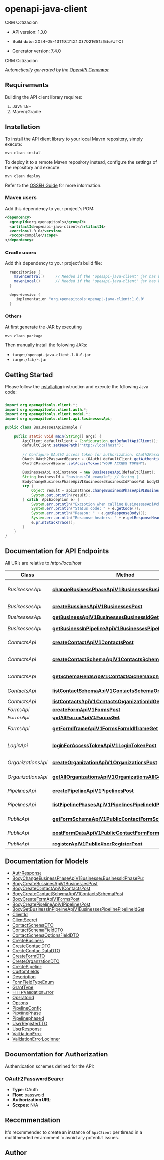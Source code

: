 # openapi-java-client

CRM Cotización

- API version: 1.0.0

- Build date: 2024-05-13T19:21:21.037021681Z[Etc/UTC]

- Generator version: 7.4.0

CRM Cotización


*Automatically generated by the [OpenAPI Generator](https://openapi-generator.tech)*

## Requirements

Building the API client library requires:

1. Java 1.8+
2. Maven/Gradle

## Installation

To install the API client library to your local Maven repository, simply execute:

```shell
mvn clean install
```

To deploy it to a remote Maven repository instead, configure the settings of the repository and execute:

```shell
mvn clean deploy
```

Refer to the [OSSRH Guide](http://central.sonatype.org/pages/ossrh-guide.html) for more information.

### Maven users

Add this dependency to your project's POM:

```xml
<dependency>
  <groupId>org.openapitools</groupId>
  <artifactId>openapi-java-client</artifactId>
  <version>1.0.0</version>
  <scope>compile</scope>
</dependency>
```

### Gradle users

Add this dependency to your project's build file:

```groovy
  repositories {
    mavenCentral()     // Needed if the 'openapi-java-client' jar has been published to maven central.
    mavenLocal()       // Needed if the 'openapi-java-client' jar has been published to the local maven repo.
  }

  dependencies {
     implementation "org.openapitools:openapi-java-client:1.0.0"
  }
```

### Others

At first generate the JAR by executing:

```shell
mvn clean package
```

Then manually install the following JARs:

- `target/openapi-java-client-1.0.0.jar`
- `target/lib/*.jar`

## Getting Started

Please follow the [installation](#installation) instruction and execute the following Java code:

```java

import org.openapitools.client.*;
import org.openapitools.client.auth.*;
import org.openapitools.client.model.*;
import org.openapitools.client.api.BusinessesApi;

public class BusinessesApiExample {

    public static void main(String[] args) {
        ApiClient defaultClient = Configuration.getDefaultApiClient();
        defaultClient.setBasePath("http://localhost");
        
        // Configure OAuth2 access token for authorization: OAuth2PasswordBearer
        OAuth OAuth2PasswordBearer = (OAuth) defaultClient.getAuthentication("OAuth2PasswordBearer");
        OAuth2PasswordBearer.setAccessToken("YOUR ACCESS TOKEN");

        BusinessesApi apiInstance = new BusinessesApi(defaultClient);
        String businessId = "businessId_example"; // String | 
        BodyChangeBusinessPhaseApiV1BusinessesBusinessIdPhasePut bodyChangeBusinessPhaseApiV1BusinessesBusinessIdPhasePut = new BodyChangeBusinessPhaseApiV1BusinessesBusinessIdPhasePut(); // BodyChangeBusinessPhaseApiV1BusinessesBusinessIdPhasePut | 
        try {
            Object result = apiInstance.changeBusinessPhaseApiV1BusinessesBusinessIdPhasePut(businessId, bodyChangeBusinessPhaseApiV1BusinessesBusinessIdPhasePut);
            System.out.println(result);
        } catch (ApiException e) {
            System.err.println("Exception when calling BusinessesApi#changeBusinessPhaseApiV1BusinessesBusinessIdPhasePut");
            System.err.println("Status code: " + e.getCode());
            System.err.println("Reason: " + e.getResponseBody());
            System.err.println("Response headers: " + e.getResponseHeaders());
            e.printStackTrace();
        }
    }
}

```

## Documentation for API Endpoints

All URIs are relative to *http://localhost*

Class | Method | HTTP request | Description
------------ | ------------- | ------------- | -------------
*BusinessesApi* | [**changeBusinessPhaseApiV1BusinessesBusinessIdPhasePut**](docs/BusinessesApi.md#changeBusinessPhaseApiV1BusinessesBusinessIdPhasePut) | **PUT** /api/v1/businesses/{businessId}/phase | Change Business Phase
*BusinessesApi* | [**createBussinesApiV1BusinessesPost**](docs/BusinessesApi.md#createBussinesApiV1BusinessesPost) | **POST** /api/v1/businesses/ | Create Bussines
*BusinessesApi* | [**getBusinessApiV1BusinessesBusinessIdGet**](docs/BusinessesApi.md#getBusinessApiV1BusinessesBusinessIdGet) | **GET** /api/v1/businesses/{businessId} | Get Business
*BusinessesApi* | [**getBusinessInPipelineApiV1BusinessesPipelinePipelineIdGet**](docs/BusinessesApi.md#getBusinessInPipelineApiV1BusinessesPipelinePipelineIdGet) | **GET** /api/v1/businesses/pipeline/{pipelineId} | Get Business In Pipeline
*ContactsApi* | [**createContactApiV1ContactsPost**](docs/ContactsApi.md#createContactApiV1ContactsPost) | **POST** /api/v1/contacts/ | Create Contact
*ContactsApi* | [**createContactSchemaApiV1ContactsSchemaPost**](docs/ContactsApi.md#createContactSchemaApiV1ContactsSchemaPost) | **POST** /api/v1/contacts/schema | Create Contact Schema
*ContactsApi* | [**getSchemaFieldsApiV1ContactsSchemaSchemaIdFieldsGet**](docs/ContactsApi.md#getSchemaFieldsApiV1ContactsSchemaSchemaIdFieldsGet) | **GET** /api/v1/contacts/schema/{schemaId}/fields | Get Schema Fields
*ContactsApi* | [**listContactSchemaApiV1ContactsSchemaOrganizationIdGet**](docs/ContactsApi.md#listContactSchemaApiV1ContactsSchemaOrganizationIdGet) | **GET** /api/v1/contacts/schema/{organizationId} | List Contact Schema
*ContactsApi* | [**listContactsApiV1ContactsOrganizationIdGet**](docs/ContactsApi.md#listContactsApiV1ContactsOrganizationIdGet) | **GET** /api/v1/contacts/{organizationId} | List Contacts
*FormsApi* | [**createFormApiV1FormsPost**](docs/FormsApi.md#createFormApiV1FormsPost) | **POST** /api/v1/forms/ | Create Form
*FormsApi* | [**getAllFormsApiV1FormsGet**](docs/FormsApi.md#getAllFormsApiV1FormsGet) | **GET** /api/v1/forms/ | Get All Forms
*FormsApi* | [**getFormIframeApiV1FormsFormIdIframeGet**](docs/FormsApi.md#getFormIframeApiV1FormsFormIdIframeGet) | **GET** /api/v1/forms/{formId}/iframe | Get Form Iframe
*LoginApi* | [**loginForAccessTokenApiV1LoginTokenPost**](docs/LoginApi.md#loginForAccessTokenApiV1LoginTokenPost) | **POST** /api/v1/login/token | Login For Access Token
*OrganizationsApi* | [**createOrganizationApiV1OrganizationsPost**](docs/OrganizationsApi.md#createOrganizationApiV1OrganizationsPost) | **POST** /api/v1/organizations/ | Create Organization
*OrganizationsApi* | [**getAllOrganizationsApiV1OrganizationsAllGet**](docs/OrganizationsApi.md#getAllOrganizationsApiV1OrganizationsAllGet) | **GET** /api/v1/organizations/all | Get All Organizations
*PipelinesApi* | [**createPipelineApiV1PipelinesPost**](docs/PipelinesApi.md#createPipelineApiV1PipelinesPost) | **POST** /api/v1/pipelines/ | Create Pipeline
*PipelinesApi* | [**listPipelinePhasesApiV1PipelinesPipelineIdPhasesGet**](docs/PipelinesApi.md#listPipelinePhasesApiV1PipelinesPipelineIdPhasesGet) | **GET** /api/v1/pipelines/{pipelineId}/phases/ | List Pipeline Phases
*PublicApi* | [**getFormSchemaApiV1PublicContactFormSchemaFormIdGet**](docs/PublicApi.md#getFormSchemaApiV1PublicContactFormSchemaFormIdGet) | **GET** /api/v1/public/contact-form/schema/{formId} | Get Form Schema
*PublicApi* | [**postFormDataApiV1PublicContactFormFormIdPost**](docs/PublicApi.md#postFormDataApiV1PublicContactFormFormIdPost) | **POST** /api/v1/public/contact-form/{formId} | Post Form Data
*PublicApi* | [**registerApiV1PublicUserRegisterPost**](docs/PublicApi.md#registerApiV1PublicUserRegisterPost) | **POST** /api/v1/public/user/register | Register


## Documentation for Models

 - [AuthResponse](docs/AuthResponse.md)
 - [BodyChangeBusinessPhaseApiV1BusinessesBusinessIdPhasePut](docs/BodyChangeBusinessPhaseApiV1BusinessesBusinessIdPhasePut.md)
 - [BodyCreateBussinesApiV1BusinessesPost](docs/BodyCreateBussinesApiV1BusinessesPost.md)
 - [BodyCreateContactApiV1ContactsPost](docs/BodyCreateContactApiV1ContactsPost.md)
 - [BodyCreateContactSchemaApiV1ContactsSchemaPost](docs/BodyCreateContactSchemaApiV1ContactsSchemaPost.md)
 - [BodyCreateFormApiV1FormsPost](docs/BodyCreateFormApiV1FormsPost.md)
 - [BodyCreatePipelineApiV1PipelinesPost](docs/BodyCreatePipelineApiV1PipelinesPost.md)
 - [BodyGetBusinessInPipelineApiV1BusinessesPipelinePipelineIdGet](docs/BodyGetBusinessInPipelineApiV1BusinessesPipelinePipelineIdGet.md)
 - [ClientId](docs/ClientId.md)
 - [ClientSecret](docs/ClientSecret.md)
 - [ContactSchemaDTO](docs/ContactSchemaDTO.md)
 - [ContactSchemaFieldDTO](docs/ContactSchemaFieldDTO.md)
 - [ContactSchemaOptionsFieldDTO](docs/ContactSchemaOptionsFieldDTO.md)
 - [CreateBusiness](docs/CreateBusiness.md)
 - [CreateContactDTO](docs/CreateContactDTO.md)
 - [CreateContactDataDTO](docs/CreateContactDataDTO.md)
 - [CreateFormDTO](docs/CreateFormDTO.md)
 - [CreateOrganzationDTO](docs/CreateOrganzationDTO.md)
 - [CreatePipeline](docs/CreatePipeline.md)
 - [Customfields](docs/Customfields.md)
 - [Description](docs/Description.md)
 - [FormFieldTypeEnum](docs/FormFieldTypeEnum.md)
 - [GrantType](docs/GrantType.md)
 - [HTTPValidationError](docs/HTTPValidationError.md)
 - [Operatorid](docs/Operatorid.md)
 - [Options](docs/Options.md)
 - [PipelineConfig](docs/PipelineConfig.md)
 - [PipelinePhase](docs/PipelinePhase.md)
 - [Pipelinephaseid](docs/Pipelinephaseid.md)
 - [UserRegisterDTO](docs/UserRegisterDTO.md)
 - [UserResponse](docs/UserResponse.md)
 - [ValidationError](docs/ValidationError.md)
 - [ValidationErrorLocInner](docs/ValidationErrorLocInner.md)


<a id="documentation-for-authorization"></a>
## Documentation for Authorization


Authentication schemes defined for the API:
<a id="OAuth2PasswordBearer"></a>
### OAuth2PasswordBearer


- **Type**: OAuth
- **Flow**: password
- **Authorization URL**: 
- **Scopes**: N/A


## Recommendation

It's recommended to create an instance of `ApiClient` per thread in a multithreaded environment to avoid any potential issues.

## Author



